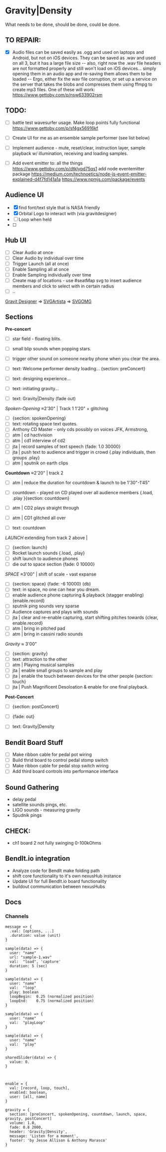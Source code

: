 
# Gravity|Density

What needs to be done, should be done, could be done.


## TO REPAIR:

- [x] Audio files can be saved easily as .ogg and used on laptops and Android, but not on iOS devices. They can be saved as .wav and used on all 3, but it has a large file size -- also, right now the .wav file headers are not formatted properly and still won't load on iOS devices... simply opening them in an audio app and re-saving them allows them to be loaded -- Ergo, either fix the wav file corruption, or set up a service on the server that takes the blobs and compresses them using ffmpg to create mp3 files.
One of these will work: https://www.gettoby.com/p/nsw633902rsm


## TODO:

- [ ] battle test wavesurfer usage. Make loop points fully functional  https://www.gettoby.com/p/sf4gx56916kf
- [ ] Create UI for me as an ensemble sample performer (see list below)
- [ ] Implement audience - mute, reset/clear, instruction layer, sample playback w/ illumination, receiving and loading samples.
- [ ] Add event emitter to: all the things   https://www.gettoby.com/p/dtklyqd75qs1 add node eventemitter package  https://medium.com/technoetics/node-js-event-emitter-explained-d4f7fd141a1a  https://www.npmjs.com/package/events  


## Audience UI

- [x] find font/text style that is NASA friendly
- [x] Orbital Logo to interact with (via gravitdesigner)
- [ ] Loop when held 
- [ ] 

## Hub UI

- [ ] Clear Audio at once
- [ ] Clear Audio by individual over time
- [ ] Trigger Launch (all at once)
- [ ] Enable Sampling all at once
- [ ] Enable Sampling individually over time
- [ ] Create map of locations - use #seatMap svg to insert audience members and click to select with in certain radius
- [ ] ..

[Gravit Designer](https://designer.gravit.io/) => [SVGArtista](https://svgartista.net/) => [SVGOMG](https://jakearchibald.github.io/svgomg/)



## Sections

__Pre-concert__
- [ ] star field - floating blits.
- [ ] small blip sounds when popping stars.
- [ ] trigger other sound on someone nearby phone when you clear the area.
- [ ] text: Welcome performer density loading... {section: preConcert}
- [ ] text: designing experience...
- [ ] text: initiating gravity...
- [ ] text: Gravity|Density (fade out)


_Spoken-Opening_
≈2'30" | Track 1 1'20" + glitching

- [ ] {section: spokenOpening}
- [ ] text: rotating space text quotes.
- [ ] Anthony CD Master - only cds possibly on voices JFK, Armstrong, 
- [ ] atm | cd hactivision
- [ ] atm | cd1 interview of cd2 
- [ ] jta | record samples of text speech  {fade: 1.0 30000}
- [ ] jta | push text to audience and trigger in crowd {.play individuals, then groups .play}
- [ ] atm | sputnik on earth clips

__Countdown__
≈2'20" | track 2

- [ ] atm | reduce the duration for countdown & launch to be 1'30"-1'45"

- [ ] countdown - played on CD played over all audience members {.load, .play }{section: countdown}
- [ ] atm | CD2 plays straight through
- [ ] atm | CD1 glitched all over
- [ ] text: countdown

_LAUNCH_
extending from track 2 above | 

- [ ] {section: launch}
- [ ] Rocket launch sounds {.load, .play}
- [ ] shift launch to audience phones
- [ ] die out to space section {fade: 0 10000}

_SPACE_
≈3'00" | shift of scale - vast expanse 

- [ ] {section: space} {fade: -6 10000} (db)
- [ ] text: in space, no one can hear you dream.
- [ ] enable audience phone capturing & playback (stagger enabling) {enable.record}
- [ ] sputnik ping sounds very sparse 
- [ ] Audience captures and plays with sounds
- [ ] jta | clear and re-enable capturing, start shifting pitches towards {clear, enable.record}
- [ ] atm | bring in pitched pad
- [ ] atm | bring in cassini radio sounds

_Gravity_
≈ 3'00"

- [ ] {section: gravity}
- [ ] text: attraction to the other
- [ ] atm | Playing musical samples
- [ ] jta | enable small groups to sample and play
- [ ] jta | enable the touch between devices for the other people {section: touch}
- [ ] jta | Push Magnificent Desoloation & enable for one final playback.

__Post-Concert__

- [ ] {section: postConcert}
- [ ] {fade: out}
- [ ] text: Gravity|Density




## Bendit Board Stuff

- [ ] Make ribbon cable for pedal pot wiring
- [ ] Build thrid board to control pedal stomp switch
- [ ] Make ribbon cable for pedal stop switch wiring
- [ ] Add third board controls into performance interface

## Sound Gathering

- delay pedal
- satellite sounds pings, etc.
- LIGO  sounds - measuring gravity
- Spudnik pings 

## CHECK:

- ch1 board 2 not fully swinging 0-100kOhms

## BendIt.io integration

- Analyze code for BendIt make folding path
- shift core functionality to it's own nexusHub instance
- Update UI for full BendIt.io board functionality
- buildout communication between nexusHubs



## Docs

### Channels

~~~
message => {
  .val: [options, ...]
  .duration: value (unit)
}

sample(data) => {
  user: "name"
  url: "sample-1.wav"
  val:  "load", 'capture'
  duration: 5 (sec)
}

sample(data) => {
  user: "name"
  val:  "loop"
  play: boolean
  loopBegin:  0.25 (normalized position)
  loopEnd:    0.75 (normalized position)
}

sample(data) => {
  user: "name"
  val:  "playLoop"
}

sample(data) => {
  user: "name"
  val:  "play"
}

sharedSlider(data) => {
  value: 0.
}



enable = {
  val: [record, loop, touch],
  enabled: boolean,
  user: [all, name]
}
~~~

~~~
gravity = {
  section: [preConcert, spokenOpening, countdown, launch, space, gravity, postConcert]
  volume: 1.0,
  fade: 0.8 2000,
  header: 'Gravity|Density',
  message: 'Listen for a moment',
  footer: 'by Jesse Allison & Anthony Marasco'
}
~~~
